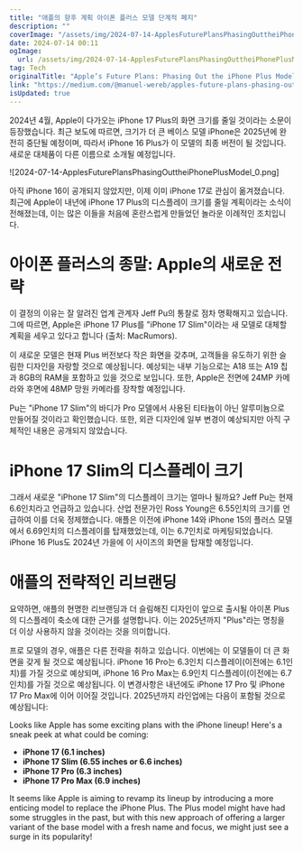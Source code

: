```yaml
---
title: "애플의 향후 계획 아이폰 플러스 모델 단계적 폐지"
description: ""
coverImage: "/assets/img/2024-07-14-ApplesFuturePlansPhasingOuttheiPhonePlusModel_0.png"
date: 2024-07-14 00:11
ogImage: 
  url: /assets/img/2024-07-14-ApplesFuturePlansPhasingOuttheiPhonePlusModel_0.png
tag: Tech
originalTitle: "Apple’s Future Plans: Phasing Out the iPhone Plus Model"
link: "https://medium.com/@manuel-wereb/apples-future-plans-phasing-out-the-iphone-plus-model-a67a7b8395bd"
isUpdated: true
---
```






2024년 4월, Apple이 다가오는 iPhone 17 Plus의 화면 크기를 줄일 것이라는 소문이 등장했습니다. 최근 보도에 따르면, 크기가 더 큰 베이스 모델 iPhone은 2025년에 완전히 중단될 예정이며, 따라서 iPhone 16 Plus가 이 모델의 최종 버전이 될 것입니다. 새로운 대체품이 다른 이름으로 소개될 예정입니다.

![2024-07-14-ApplesFuturePlansPhasingOuttheiPhonePlusModel_0.png]

아직 iPhone 16이 공개되지 않았지만, 이제 이미 iPhone 17로 관심이 옮겨졌습니다. 최근에 Apple이 내년에 iPhone 17 Plus의 디스플레이 크기를 줄일 계획이라는 소식이 전해졌는데, 이는 많은 이들을 처음에 혼란스럽게 만들었던 놀라운 이례적인 조치입니다.

# 아이폰 플러스의 종말: Apple의 새로운 전략

<div class="content-ad"></div>

이 결정의 이유는 잘 알려진 업계 관계자 Jeff Pu의 통찰로 점차 명확해지고 있습니다. 그에 따르면, Apple은 iPhone 17 Plus를 "iPhone 17 Slim"이라는 새 모델로 대체할 계획을 세우고 있다고 합니다 (출처: MacRumors).

이 새로운 모델은 현재 Plus 버전보다 작은 화면을 갖추며, 고객들을 유도하기 위한 슬림한 디자인을 자랑할 것으로 예상됩니다. 예상되는 내부 기능으로는 A18 또는 A19 칩과 8GB의 RAM을 포함하고 있을 것으로 보입니다. 또한, Apple은 전면에 24MP 카메라와 후면에 48MP 망원 카메라를 장착할 예정입니다.

Pu는 "iPhone 17 Slim"의 바디가 Pro 모델에서 사용된 티타늄이 아닌 알루미늄으로 만들어질 것이라고 확인했습니다. 또한, 외관 디자인에 일부 변경이 예상되지만 아직 구체적인 내용은 공개되지 않았습니다.

# iPhone 17 Slim의 디스플레이 크기

<div class="content-ad"></div>

그래서 새로운 "iPhone 17 Slim"의 디스플레이 크기는 얼마나 될까요? Jeff Pu는 현재 6.6인치라고 언급하고 있습니다. 산업 전문가인 Ross Young은 6.55인치의 크기를 언급하여 이를 더욱 정제했습니다. 애플은 이전에 iPhone 14와 iPhone 15의 플러스 모델에서 6.69인치의 디스플레이를 탑재했었는데, 이는 6.7인치로 마케팅되었습니다. iPhone 16 Plus도 2024년 가을에 이 사이즈의 화면을 탑재할 예정입니다.

# 애플의 전략적인 리브랜딩

요약하면, 애플의 현명한 리브랜딩과 더 슬림해진 디자인이 앞으로 출시될 아이폰 Plus의 디스플레이 축소에 대한 근거를 설명합니다. 이는 2025년까지 "Plus"라는 명칭을 더 이상 사용하지 않을 것이라는 것을 의미합니다.

프로 모델의 경우, 애플은 다른 전략을 취하고 있습니다. 이번에는 이 모델들이 더 큰 화면을 갖게 될 것으로 예상됩니다. iPhone 16 Pro는 6.3인치 디스플레이(이전에는 6.1인치)를 가질 것으로 예상되며, iPhone 16 Pro Max는 6.9인치 디스플레이(이전에는 6.7인치)를 가질 것으로 예상됩니다. 이 변경사항은 내년에도 iPhone 17 Pro 및 iPhone 17 Pro Max에 이어 이어질 것입니다. 2025년까지 라인업에는 다음이 포함될 것으로 예상됩니다:

<div class="content-ad"></div>

Looks like Apple has some exciting plans with the iPhone lineup! Here's a sneak peek at what could be coming: 

- **iPhone 17 (6.1 inches)**
- **iPhone 17 Slim (6.55 inches or 6.6 inches)**
- **iPhone 17 Pro (6.3 inches)**
- **iPhone 17 Pro Max (6.9 inches)**

It seems like Apple is aiming to revamp its lineup by introducing a more enticing model to replace the iPhone Plus. The Plus model might have had some struggles in the past, but with this new approach of offering a larger variant of the base model with a fresh name and focus, we might just see a surge in its popularity!

